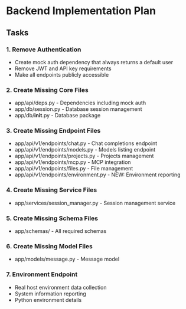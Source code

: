 # Backend Implementation Plan

## Tasks

### 1. Remove Authentication
- Create mock auth dependency that always returns a default user
- Remove JWT and API key requirements
- Make all endpoints publicly accessible

### 2. Create Missing Core Files
- app/api/deps.py - Dependencies including mock auth
- app/db/session.py - Database session management
- app/db/__init__.py - Database package

### 3. Create Missing Endpoint Files
- app/api/v1/endpoints/chat.py - Chat completions endpoint
- app/api/v1/endpoints/models.py - Models listing endpoint
- app/api/v1/endpoints/projects.py - Projects management
- app/api/v1/endpoints/mcp.py - MCP integration
- app/api/v1/endpoints/files.py - File management
- app/api/v1/endpoints/environment.py - NEW: Environment reporting

### 4. Create Missing Service Files
- app/services/session_manager.py - Session management service

### 5. Create Missing Schema Files
- app/schemas/ - All required schemas

### 6. Create Missing Model Files
- app/models/message.py - Message model

### 7. Environment Endpoint
- Real host environment data collection
- System information reporting
- Python environment details